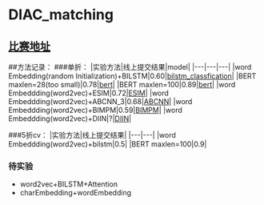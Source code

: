 # DIAC_matching

## [比赛地址](https://biendata.com/competition/2019diac/) 

##方法记录：
###单折： 
|实验方法|线上提交结果|model|
|---|---|---|
|word Embedding(random Initialization)+BILSTM|0.60|[bilstm_classfication](https://github.com/ZHscotty/DIAC_matching/blob/master/code/bilstm_classfication.py)|
|BERT maxlen=28(too small)|0.78|[bert](https://github.com/ZHscotty/DIAC_matching/blob/master/code/bert.py)|
|BERT maxlen=100|0.89|[bert](https://github.com/ZHscotty/DIAC_matching/blob/master/code/bilstm_classfication.py)|
|word Embeddding(word2vec)+ESIM|0.72|[ESIM](https://github.com/ZHscotty/DIAC_matching/blob/master/code/ESIM.py)|
|word Embeddding(word2vec)+ABCNN_3|0.68|[ABCNN](https://github.com/ZHscotty/DIAC_matching/blob/master/code/ABCNN.py)|
|word Embeddding(word2vec)+BIMPM|0.59|[BIMPM](https://github.com/ZHscotty/DIAC_matching/blob/master/code/BIMPM.py)|
|word Embeddding(word2vec)+DIIN|?|[DIIN](https://github.com/ZHscotty/DIAC_matching/blob/master/code/DIIN.py)|


###5折cv：
|实验方法|线上提交结果|
|---|---|
|word Embeddding(word2vec)+bilstm|0.5|
|BERT maxlen=100|0.9|


### 待实验
* word2vec+BILSTM+Attention
* charEmbedding+wordEmbedding
